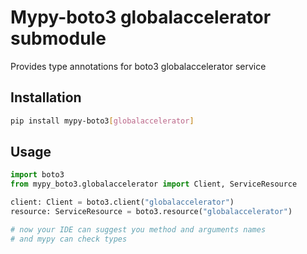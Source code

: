 # Mypy-boto3 globalaccelerator submodule

Provides type annotations for boto3 globalaccelerator service

## Installation

```bash
pip install mypy-boto3[globalaccelerator]
```

## Usage

```python
import boto3
from mypy_boto3.globalaccelerator import Client, ServiceResource

client: Client = boto3.client("globalaccelerator")
resource: ServiceResource = boto3.resource("globalaccelerator")

# now your IDE can suggest you method and arguments names
# and mypy can check types
```

